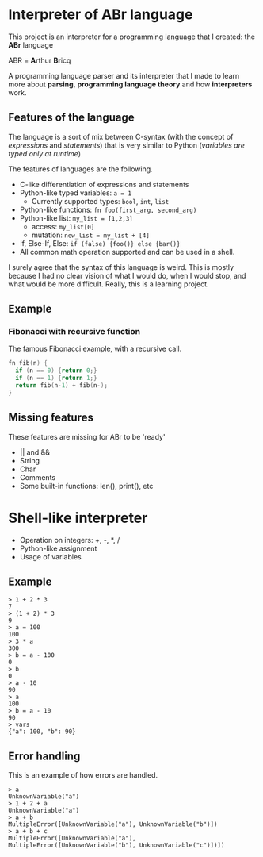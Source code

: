 # Interpreter of ABr language

This project is an interpreter for a programming language that I created: the **ABr** language

ABR = **A**rthur **Br**icq

A programming language parser and its interpreter that I made to learn more about **parsing**, **programming language theory** and how **interpreters** work. 

## Features of the language

The language is a sort of mix between C-syntax (with the concept of *expressions* and *statements*) that is very similar to Python (*variables are typed only at runtime*)

The features of languages are the following.

- C-like differentiation of expressions and statements
- Python-like typed variables: `a = 1`
  - Currently supported types: `bool`, `int`, `list`
- Python-like functions: `fn foo(first_arg, second_arg)`
- Python-like list: `my_list = [1,2,3]`
  - access: `my_list[0]`
  - mutation: `new_list = my_list + [4]`
- If, Else-If, Else: `if (false) {foo()} else {bar()}`
- All common math operation supported and can be used in a shell.

I surely agree that the syntax of this language is weird. This is mostly because I had no clear vision of what I would do, when I would stop, and what would be more difficult. Really, this is a learning project.

## Example

### Fibonacci with recursive function

The famous Fibonacci example,  with a recursive call.

```c
fn fib(n) {
  if (n == 0) {return 0;}
  if (n == 1) {return 1;}
  return fib(n-1) + fib(n-);
}
```

## Missing features

These features are missing for ABr to be 'ready'

- || and &&
- String
- Char
- Comments
- Some built-in functions: len(), print(), etc

# Shell-like interpreter

- Operation on integers: +, -, *, /
- Python-like assignment
- Usage of variables

## Example

```console
> 1 + 2 * 3
7 
> (1 + 2) * 3
9 
> a = 100
100
> 3 * a
300
> b = a - 100
0
> b
0
> a - 10
90
> a    
100
> b = a - 10
90
> vars
{"a": 100, "b": 90}
```

## Error handling

This is an example of how errors are handled.

```console
> a
UnknownVariable("a")
> 1 + 2 + a
UnknownVariable("a")
> a + b
MultipleError([UnknownVariable("a"), UnknownVariable("b")])
> a + b + c
MultipleError([UnknownVariable("a"), MultipleError([UnknownVariable("b"), UnknownVariable("c")])])  
```

